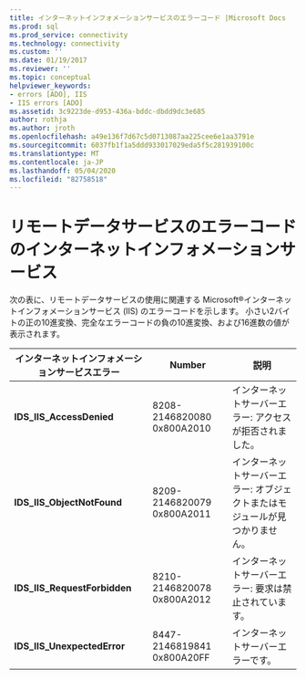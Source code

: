 ```yaml
---
title: インターネットインフォメーションサービスのエラーコード |Microsoft Docs
ms.prod: sql
ms.prod_service: connectivity
ms.technology: connectivity
ms.custom: ''
ms.date: 01/19/2017
ms.reviewer: ''
ms.topic: conceptual
helpviewer_keywords:
- errors [ADO], IIS
- IIS errors [ADO]
ms.assetid: 3c9223de-d953-436a-bddc-dbdd9dc3e685
author: rothja
ms.author: jroth
ms.openlocfilehash: a49e136f7d67c5d0713087aa225cee6e1aa3791e
ms.sourcegitcommit: 6037fb1f1a5ddd933017029eda5f5c281939100c
ms.translationtype: MT
ms.contentlocale: ja-JP
ms.lasthandoff: 05/04/2020
ms.locfileid: "82758518"
---
```

# <a name="internet-information-services-error-codes-for-remote-data-service"></a>リモートデータサービスのエラーコードのインターネットインフォメーションサービス
次の表に、リモートデータサービスの使用に関連する Microsoft®インターネットインフォメーションサービス (IIS) のエラーコードを示します。 小さい2バイトの正の10進変換、完全なエラーコードの負の10進変換、および16進数の値が表示されます。

|インターネットインフォメーションサービスエラー|Number|説明|
|------------------------------------------|------------|-----------------|
|**IDS_IIS_AccessDenied**|8208-2146820080 0x800A2010|インターネットサーバーエラー: アクセスが拒否されました。|
|**IDS_IIS_ObjectNotFound**|8209-2146820079 0x800A2011|インターネットサーバーエラー: オブジェクトまたはモジュールが見つかりません。|
|**IDS_IIS_RequestForbidden**|8210-2146820078 0x800A2012|インターネットサーバーエラー: 要求は禁止されています。|
|**IDS_IIS_UnexpectedError**|8447-2146819841 0x800A20FF|インターネットサーバーエラーです。|
